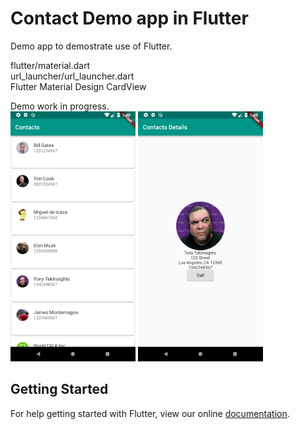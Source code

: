 # Contact Demo app in Flutter

Demo app to demostrate use of Flutter.<br/>

flutter/material.dart<br/>
url_launcher/url_launcher.dart<br/>
Flutter Material Design CardView<br/>
<div>
Demo work in progress.<br/>

<img src="ContactList.png" alt="ContactList.png" height="400dp">
  
<img src="ContactDetails.png" alt="ContactDetails.png" height="400dp">

## Getting Started

For help getting started with Flutter, view our online
[documentation](https://flutter.io/).
</div>

